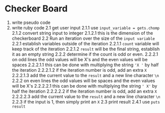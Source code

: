 # Checker Board

1. write pseudo code
2. write ruby code
2.1 get user input
  2.1.1 use `input_variable = gets.chomp`
  2.1.2 convert string input to integer
  2.1.2.1 this is the dimension of the checkerboard
2.2 Run an iteration over the size of the `input variable`
  2.2.1 establish variables outside of the iteration
    2.2.1.1 `count` variable will keep track of the iteration
    2.2.1.2 `result` will be the final string, establish it as an empty string
  2.2.2 determine if the count is odd or even.
    2.2.2.1  on odd lines the odd values will be X's and the even values will be spaces
      2.2.2.1.1 this can be done with multiplying the string `'X '` by half the iteration
      2.2.2.1.2 if the iteration number is odd, add an extra `X`
      2.2.2.1.3 add the current value to the `result` and a new line character `\n`
    2.2.2 on even lines the odd values will be spaces and the even values will be X's
      2.2.2.2.1 this can be done with multiplying the string `' X'` by half the iteration
      2.2.2.2.2 if the iteration number is odd, add an extra `X`
      2.2.2.2.3 add the current value to the `result` and a new line character `\n`
    2.2.3 if the input is 1, then simply print an `X`
2.3 print result
  2.4.1 use `puts result`

